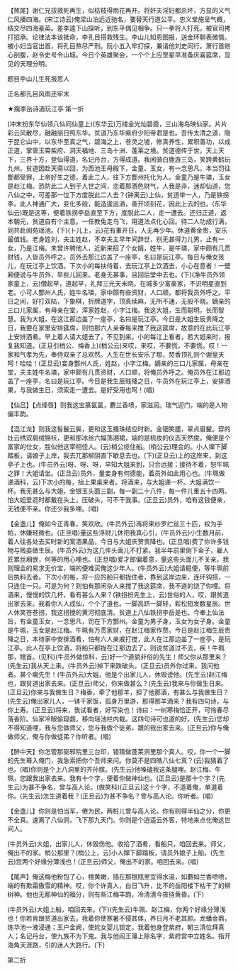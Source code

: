 <!-- { "loadSidebar": true } -->
【煞尾】谢仁兄拔救死再生，似枯枝得雨花再开。将奸夫淫妇都杀坏，方显的义气仁风播四海。(宋江诗云)俺梁山泊远近驰名，要替天行道公平。忠义堂施呈气概，结交尽四海豪英。差李逵下山探听，到东平偶见相争。只一拳将人打死，被官司拷打招承。论律法本该抵命，李孔目搭救残生。李山儿知恩图报，送金环聊表微情。被小妇当官出首，将孔目熬尽严刑。阮小五入牢打探，兼请他刘史同行。萧行首剜心剖腹，赵令史号令山城。今日个英雄聚会，一个个上应罡星早准备庆喜筵席，显见的天理分明。

题目李山儿生死报恩人

正名都孔目风雨还牢末
　

★瘸李岳诗酒玩江亭
第一折

(冲末扮东华仙领八仙同仙童上)(东华云)万缕金光灿碧霞，三山海岛映仙家。片片彩云风散尽，融融丽日照东华。贫道乃东华紫府少阳帝君是也。吾传太清之道，隐于昆仑山中，以东华至真之气，碧海之上，苍灵之墟，修真养性，累积善功，以成正道，掌管玉霄紫府、洞天福地、三岛十洲、蓬莱之境。贫道德传于世，天上天下，三界十方，登仙得道，名记丹台，方得成道。我闲骑白鹿游三岛，笑跨黄鹤玩九州。贫道因赴天斋以回，为西池王母殿下，金童、玉女，有一念思凡，本当罚往酆都受罪，上帝好生之德，着此二人，往下方酆州托化为人。金童乃是牛璘，玉女是赵江梅。恐防此二人到于人世之间，恋着那酒色财气，人我是非，迷却仙道，您八仙之中，可差那一位下方度脱此二人去？(钟离云)上仙，贫道举一人，乃是铁拐李。此人神通广大，变化多般，能造逡巡酒，善开顷刻花，因此上去的也。(东华仙云)既是这等，便着铁拐李岳直至下方，度脱此二人，走一遭去。还归正道，返本朝元，贫道自有个主意。一任教兔走乌飞，用道法点化心回。待二人功成行满，同共赴阆苑瑶池。(下)(卜儿上，云)花有重开日，人无再少年。休道黄金贵，安乐最值钱。老身姓刘，夫主姓赵，不幸夫主早年间辞世，别无甚得力儿男，止有一女，乃是江梅。未曾许聘他人，近新来招了个女婿，姓牛，是牛璘，家中颇有几贯财钱，人皆员外呼之。员外去那江边盖了一座亭，名曰是玩江亭。每日与俺女孩儿，在玩江亭上饮酒。下次小的每扶侍着，去玩江亭上饮酒去，小心在意者！一壁厢便说与牛员外，早些儿回来。老身无甚事，且回后堂中去也。(下)(净牛员外领家童上，云)僧起早，道起早，礼拜三光天未晓。在城多少富豪家，不识明星直到老。小可人酆州人氏，姓牛名璘，家中颇有些资财，人口顺，都将我员外呼之。平日之间，好打双陆，下象棋，折牌道字，顶真续麻，无所不通，无般不晓。嫡亲的三口儿家属，有母亲在堂，浑家姓赵，小字江梅。我这大姐，生而聪明，长而智慧。我为大姐，在这江那边盖了一座亭，名曰是玩江亭。今日是大姐生辰贵降之日，我要在家里安排筵席，则怕那六人亲眷每来搅了我这筵席，故意的在此玩江亭上安排酒肴。早上着人请大姐去了，不见到来。小的每江上看者，若大姐来时，报复我知道。(正旦引梢公、梅香上)(梢公云)来哎，来哎，不要慌，不要慌。哎！一家和气孝为先，奉侍双亲了总欢然。人生在世长安乐了那，焚香顶礼则个谢皇天呵！哙哙！(正旦云)妾身酆州人氏，姓赵，小字江梅。嫡亲的三口儿家属，母亲在
堂，夫主姓牛名璘，家中颇有几贯资财，人口顺，将俺员外呼之。俺员外在江那边盖了一座亭，名曰是玩江亭。今日是我生辰贱降之日，牛员外在玩江亭上，安排酒果，与我做生日，须索走一遭去。是好受用也呵！(唱)

【仙吕】【点绛唇】则我这宝篆氤氲，麝兰香喷，家滋润。瑞气迎门，端的是人物偏丰韵。

【混江龙】则我这髻鬟云鬓，更和这玉搔珠结应时新。金钿笑靥，翠点眉颦。穿的灶云绣双肩绒锦袄，更和那冰丝六幅荡湘裙，端的是梳妆的仪态天然俊。俺便是个富家的仕女，胜似他这宰相佳人。(云)梢公缆住船。(梢公云)理会的。小人撺下脚踏板，请娘子上岸，我去兀那柳阴直下歇息去也。(下)(正旦云)上的这岸来，到这亭子上也。(牛员外云)呀、呀、呀，早知大姐来到，只合远接；接待不着，恕牛珮之罪！大姐请坐。(正旦云)员外，量妾身有何德能，着员外如此用心也。(牛珮做递酒科，云)下次小的每，抬上果桌来者。将酒来，与大姐递一杯。大姐满饮一杯。我无甚么与大姐，金银玉头面三副，每一副二十八件，每一件儿重五十四两。怕大姐爱逛时都戴在头上，压破头，可不干我事。(正旦云)员外，咱有这钱便亲，无钱便不亲。你还少我多哩。(唱)

【金盏儿】俺如今正青春，笑欢欣。(牛员外云)再将来纱罗纻丝三十匹，权为手帕，休嫌轻微也。(正旦唱)量这些浮财儿休把我真心引，(牛员外云)小生数月前，着人往各处去买时新的案酒果品，今日与大姐庆贺贵降也。(正旦唱)费了你许多钱物与贱妾做生辰。(牛员外云)为这几件头面儿不打紧。我半年前里倒下金子，雇人匠累丝厢嵌，何等的用心哩也。(正旦唱)爱才郎偏着意，量这些头面儿不关亲。我则理会的易求无价宝，端的便难买俺这少年人。(牛员外云)大姐请稳便，等牛珮前后执料去者。下次小的每，将一应的船只都拢住者，靠到这岸边来，连环钩搭，一只连住一只。可是为何？则怕有那闲杂人来搅了我这筵席，我不道的饶了你哩。将酒来，慢慢的饮几杯，看有甚么人来？(铁拐扮先生上，云)世俗的人，哎，跟贫道出家去来。我着你人人成仙，个个了道也。一脚高跻一脚轻，鬏松短发数星辰。世人休笑苍苍拐，我这拐搅的黄河彻底清。贫道上八仙铁拐李岳是也。今奉上仙法旨，有金童玉女，一念思凡，罚在下方酆州。金童为男子身，玉女为女子身。金童是牛珮，玉女是赵江梅。牛珮有万贯家财，在赵江梅家作赘。今日是赵江梅生辰贵降之日，本待家中安排酒肴，怕有六人亲戚打搅，此人在江那边盖了一座亭，是玩江亭。此人在亭上饮酒，将船只都拢在江那边去了。则说贫道过不去，疾！牛珮那，稽首。(见科)(牛员外做惊科，云)好一个道貌非俗的先生！师父你从那里来？(先生云)我从天上来。(牛员外云)掉下来跌破头。(正旦云)员外你过来。我问他者。甚个瘸先生！(牛员外云)大姐，他是个出家儿人，休毁谤他。(先生云)赵江梅也，跟贫道出家去来。(正旦云)师父，你来做甚么？(先生云)我来与你做生日来。(正旦云)你来与我做生日？梅香，牵了他那羊，担了他那酒，有甚么与我做生日？(先生云)俺出家儿人，一钵千家饭，孤身万里游，那得那羊酒来？我有四句诗，与你上寿。(正旦云)将来，我试看者，好写染也！诗曰：一树寒梅恰正开，可怜春尽落香阶。仙家冷眼偷窥觑，移向瑶池栏内栽。这四句诗可也道的好。(先生云)您却不得知道哩，我与您做师父，您与我做个徒弟，跟的我出家去来。(正旦云)你与俺做师父，俺与你做徒弟？你听者。(唱)

【醉中天】你怎管那驱邪院里三台印，错猜做蓬莱洞里那个真人。哎，你一个一脚的先生蓦入俺门，我急索把你个吾师来问。你莫不是四皓八仙七真？(云)我猜着了也。(唱)你则是个上八洞里的齐孙膑。(先生云)他嗓磕我这条腿哩。赵江梅、牛珮，您跟我出家去来。我有十个字，便着你做神仙也。(正旦云)是那十个字？(先生云)为甚不争名，曾与高人论。(做笑科)(正旦云)这十个字，不道着俺，单道着你。(先生云)怎生道着我？(正旦云)为甚不争名？曾与高人论。你听者。(唱)

【金盏儿】你则是怕当军，倦为民，两桩儿曾与高人论。你有则得半仙之分，你更不全真。速离了八仙洞，飞下那九天门。你则是个逍遥云外客，特地来点化俺这世间人。

(牛员外云)大姐，出家儿人，休毁伤他。收拾了酒肴，看船只，咱回去来。师父，俺出不的家。梢公那里？(梢公上，云)小人撺下脚踏板，请员外娘子上船。(先生云)您两个好缘分薄浅也！(正旦云)师父，俺出不的家。咱回去来。(唱)

【尾声】俺这梅他粉包了心，檀黄嫩，插在那银瓶里宜得水温，如麝如兰香喷喷，端的有欺霜傲雪的精神。哎，你个许真人，白日飞升，比不的岳阳楼下枯干了的柳树神。他也无那神仙的福分，则有些江梅丰韵，冷清清今夜待黄昏。(下)

(牛员外云)大姐上船，咱回去来。(下)(先生云)牛珮、赵江梅，你两个好缘分薄浅也！你若肯跟贫道出家去，我着你使寒暑不侵其体，养日月不老其颜。龙蟠金鼎，炼华池一液浸通；玉户金阙，使姹女婴儿锁定。我着他身登紫府，朝三清位拜真人；名记丹台，使九族不为下鬼。我与他阎王簿上除名字，紫府宫中立姓名。指开海角天涯路，引的迷人大路行。(下)

第二折

